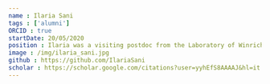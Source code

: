 ```yaml
---
name : Ilaria Sani
tags : ['alumni']
ORCID : true
startDate: 20/05/2020
position : Ilaria was a visiting postdoc from the Laboratory of Winrich Freiwald at the Rockefeller University. After visiting the lab Ilaria took a Research Scientist position at the University of Geneva.
image : /img/ilaria_sani.jpg
github : https://github.com/IlariaSani
scholar : https://scholar.google.com/citations?user=yyhEfS8AAAAJ&hl=it
---
```

